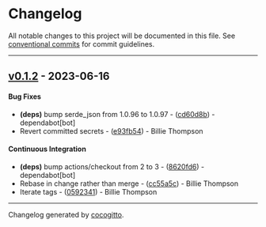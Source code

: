 # Changelog
All notable changes to this project will be documented in this file. See [conventional commits](https://www.conventionalcommits.org/) for commit guidelines.

- - -
## [v0.1.2](https://github.com/PurpleBooth/just-one-init/compare/v0.1.1..v0.1.2) - 2023-06-16
#### Bug Fixes
- **(deps)** bump serde_json from 1.0.96 to 1.0.97 - ([cd60d8b](https://github.com/PurpleBooth/just-one-init/commit/cd60d8b306a1f632eb0be5f0563448b75f9cf1fc)) - dependabot[bot]
- Revert committed secrets - ([e93fb54](https://github.com/PurpleBooth/just-one-init/commit/e93fb547ae4e5b592551dc91a5bdf3376f375272)) - Billie Thompson
#### Continuous Integration
- **(deps)** bump actions/checkout from 2 to 3 - ([8620fd6](https://github.com/PurpleBooth/just-one-init/commit/8620fd699dabac3d773a4fc6d8d51bc0f52af9f2)) - dependabot[bot]
- Rebase in change rather than merge - ([cc55a5c](https://github.com/PurpleBooth/just-one-init/commit/cc55a5ccf27e41bf87fbcb1f61f820c547855576)) - Billie Thompson
- Iterate tags - ([0592341](https://github.com/PurpleBooth/just-one-init/commit/0592341fd960ba8430f6fe0478e26f0a8adcc29b)) - Billie Thompson

- - -

Changelog generated by [cocogitto](https://github.com/cocogitto/cocogitto).